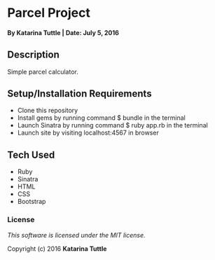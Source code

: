 # Parcel Project

#### By Katarina Tuttle | Date: July 5, 2016

## Description
Simple parcel calculator.

## Setup/Installation Requirements

* Clone this repository
* Install gems by running command $ bundle in the terminal
* Launch Sinatra by running command $ ruby app.rb in the terminal
* Launch site by visiting localhost:4567 in browser

## Tech Used

* Ruby
* Sinatra
* HTML
* CSS
* Bootstrap

### License

*This software is licensed under the MIT license.*

Copyright (c) 2016 **Katarina Tuttle**
